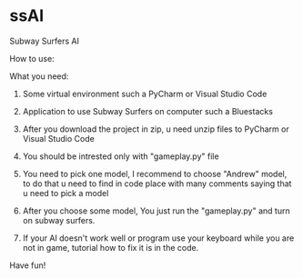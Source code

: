 # ssAI
Subway Surfers AI

How to use:

What you need:
1. Some virtual environment such a PyCharm or Visual Studio Code
2. Application to use Subway Surfers on computer such a Bluestacks

1. After you download the project in zip, u need unzip files to PyCharm or Visual Studio Code
2. You should be intrested only with "gameplay.py" file
3. You need to pick one model, I recommend to choose "Andrew" model, to do that u need to find in code place with many comments saying that u need to pick a model
4. After you choose some model, You just run the "gameplay.py" and turn on subway surfers.
5. If your AI doesn't work well or program use your keyboard while you are not in game, tutorial how to fix it is in the code.

Have fun!
